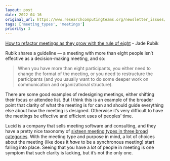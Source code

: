 ```yaml
---
layout: post
date: 2022-04-16
original_url: https://www.researchcomputingteams.org/newsletter_issues/0118
tags: ['meeting_types', 'meetings']
priority: 3
---
```


<!-- markdownlint-disable MD033 -->
<!-- markdownlint-disable MD041 -->
<!-- markdownlint-disable MD049 -->

[How to refactor meetings as they grow with the rule of eight](https://www.rubick.com/the-rule-of-eight-for-strong-decision-making-meetings/) - Jade Rubik

Rubik shares a guideline — a meeting with more than eight people isn’t effective as a decision-making meeting, and so:

> When you have more than eight participants, you either need to change the format of the meeting, or you need to restructure the participants (and you usually want to do some deeper work on communication and organizational structure).

There are some good examples of redesigning meetings, either shifting their focus or attendee list.  But I think this is an example of the broader point that clarity of what the meeting is for can and should guide everything else about how the meeting is designed.  Otherwise it’s very difficult to have the meetings be effective and efficient uses of peoples’ time.

Lucid is a company that sells meeting software and consulting, and they have a pretty nice taxonomy of [sixteen meeting types in three broad categories](https://www.lucidmeetings.com/meeting-types).  With the meeting type and purpose in mind, a lot of choices about the meeting (like does it *have* to be a synchronous meeting) start falling into place.   Seeing that you have a *lot* of people in meeting is one symptom that such clarity is lacking, but it’s not the only one.